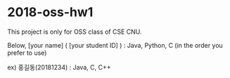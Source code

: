 # 2018-oss-hw1



This project is only for OSS class of CSE CNU.

Below, [your name] ( [your student ID] ) : Java, Python, C (in the order you prefer to use)

ex) 홍길동(20181234) : Java, C, C++ 
